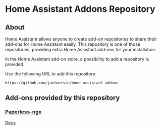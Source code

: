 # Home Assistant Addons Repository

## About

Home Assistant allows anyone to create add-on repositories to share their add-ons for Home Assistant easily. This repository is one of those repositories, providing extra Home Assistant add-ons for your installation.

In the Home Assistant add-on store, a possibility to add a repository is provided.

Use the following URL to add this repository:

```
https://github.com/janfoerste/home-assistant-addons
```

## Add-ons provided by this repository

### [Paperless-ngx](paperless-ngx)

[Docs](paperless-ngx/DOCS.md)
